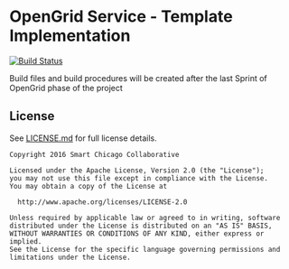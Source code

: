 # OpenGrid  Service - Template Implementation

[![Build Status](https://magnum.travis-ci.com/Chicago/opengrid-svc-template.svg?token=SysBhDyYWJMYLus2d27y)](https://magnum.travis-ci.com/Chicago/opengrid-svc-template)

Build files and build procedures will be created after the last Sprint of OpenGrid phase of the project

## License

See [LICENSE.md](LICENSE.md) for full license details.

    Copyright 2016 Smart Chicago Collaborative
    
    Licensed under the Apache License, Version 2.0 (the "License");
    you may not use this file except in compliance with the License.
    You may obtain a copy of the License at
    
      http://www.apache.org/licenses/LICENSE-2.0
    
    Unless required by applicable law or agreed to in writing, software
    distributed under the License is distributed on an "AS IS" BASIS,
    WITHOUT WARRANTIES OR CONDITIONS OF ANY KIND, either express or implied.
    See the License for the specific language governing permissions and
    limitations under the License.